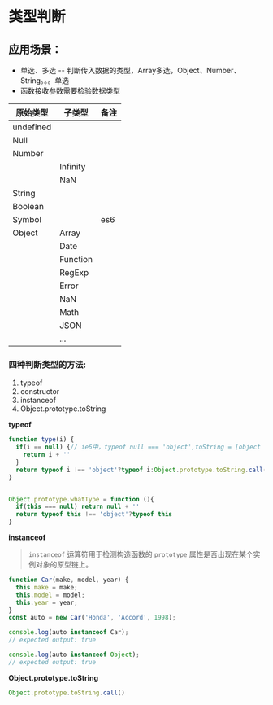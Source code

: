 
# 类型判断

## 应用场景： 

- 单选、多选 -- 判断传入数据的类型，Array多选，Object、Number、String。。。单选
- 函数接收参数需要检验数据类型

|原始类型|子类型|备注|
|---|---|--|
|undefined|||
|Null|||
|Number|||
||Infinity||
||NaN||
|String|||
|Boolean|||
|Symbol||es6|
|Object|Array||
||Date||
||Function||
||RegExp||
||Error||
||NaN||
||Math||
||JSON||
||...||

### 四种判断类型的方法:

1. typeof
2. constructor
3. instanceof
4. Object.prototype.toString

**typeof**

```js
function type(i) {
  if(i == null) {// ie6中，typeof null === 'object',toString = [object object]
    return i + ''
  }
  return typeof i !== 'object'?typeof i:Object.prototype.toString.call(i).toLowerCase().replace('[object ','').replace(']','')
}


Object.prototype.whatType = function (){
  if(this === null) return null + ''
  return typeof this !== 'object'?typeof this
}
```

**instanceof**

> `instanceof` 运算符用于检测构造函数的 `prototype` 属性是否出现在某个实例对象的原型链上。

```js
function Car(make, model, year) {
  this.make = make;
  this.model = model;
  this.year = year;
}
const auto = new Car('Honda', 'Accord', 1998);

console.log(auto instanceof Car);
// expected output: true

console.log(auto instanceof Object);
// expected output: true
```

**Object.prototype.toString**

```js
Object.prototype.toString.call()
```
